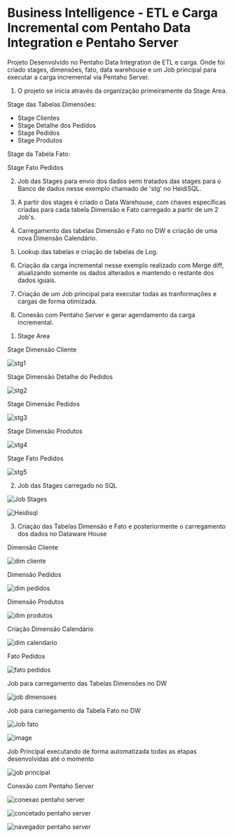 # Business Intelligence - ETL e Carga Incremental com Pentaho Data Integration e Pentaho Server

Projeto Desenvolvido no Pentaho Data Integration de ETL e carga. Onde foi criado stages, dimensões, fato, data warehouse e um Job principal para executar a carga incremental via Pentaho Server.

1) O projeto se inicia através da organização primeiramente da Stage Area.

Stage das Tabelas Dimensões:

- Stage Clientes
- Stage Detalhe dos Pedidos
- Stage Pedidos
- Stage Produtos

Stage da Tabela Fato:

Stage Fato Pedidos

2) Job das Stages para envio dos dados semi tratados das stages para o Banco de dados nesse exemplo chamado de 'stg' no HeidiSQL.

3) A partir dos stages é criado o Data Warehouse, com chaves específicas criadas para cada tabela Dimensão e Fato carregado a partir de um 2 Job's. 

4) Carregamento das tabelas Dimensão e Fato no DW e criação de uma nova Dimensão Calendário. 

5) Lookup das tabelas e criação de tabelas de Log.

6) Criação da carga incremental nesse exemplo realizado com Merge diff, atualizando somente os dados alterados e mantendo o restante dos dados iguais. 

7) Criação de um Job principal para executar todas as tranformações e cargas de forma otimizada.

8) Conexão com Pentaho Server e gerar agendamento da carga incremental. 




1. Stage Area


Stage Dimensão Cliente

![stg1](https://user-images.githubusercontent.com/109915092/213242116-ac9ae94e-08bf-4786-978a-6b39a6a7abf0.png)

Stage Dimensão Detalhe do Pedidos

![stg2](https://user-images.githubusercontent.com/109915092/213245972-b1ae474b-5792-4adf-9bba-8b6292ee500f.png)

Stage Dimensão Pedidos

![stg3](https://user-images.githubusercontent.com/109915092/213252561-7948b9af-25e6-499d-b374-637a1cff7f58.png)


Stage Dimensão Produtos

![stg4](https://user-images.githubusercontent.com/109915092/213253037-ce48dc17-337a-4d74-b550-7e99555693c8.png)

Stage Fato Pedidos

![stg5](https://user-images.githubusercontent.com/109915092/213253417-cd081ac5-5b1e-4240-97d2-f322d5d959d5.png)


2. Job das Stages carregado no SQL

![Job Stages](https://user-images.githubusercontent.com/109915092/213254997-ab174490-d786-4a31-8800-b31423129c8f.png)

![Heidisql](https://user-images.githubusercontent.com/109915092/213309438-59d960a6-65a0-4595-9031-9a6e57330bab.png)


3. Criação das Tabelas Dimensão e Fato e posteriormente o carregamento dos dados no Dataware House 

Dimensão Cliente

![dim cliente](https://user-images.githubusercontent.com/109915092/213872209-b607883e-64b4-400a-985a-a918ba4358c0.png)

Dimensão Pedidos

![dim pedidos](https://user-images.githubusercontent.com/109915092/213872309-03cb566a-7bc3-4f11-acf7-072373381e23.png)

Dimensão Produtos

![dim produtos](https://user-images.githubusercontent.com/109915092/213872402-bf760b56-ff63-4a8a-99cd-258a83b5b69c.png)

Criação Dimensão Calendário 

![dim calendario](https://user-images.githubusercontent.com/109915092/213872572-d8685868-96ed-4946-a9e4-617e68e4be46.png)

Fato Pedidos

![fato pedidos](https://user-images.githubusercontent.com/109915092/213872678-c3f44a9f-a911-4ebe-852d-76be01071203.png)

Job para carregamento das Tabelas Dimensões no DW

![job dimensoes](https://user-images.githubusercontent.com/109915092/213872917-d7b37699-653f-47bd-8f91-a1cf8b70f577.png)

Job para carregamento da Tabela Fato no DW

![Job fato](https://user-images.githubusercontent.com/109915092/213873062-3d2e0bac-3734-466d-a056-ff99a904bc64.png)

![image](https://user-images.githubusercontent.com/109915092/213873157-94caed47-76ad-4e98-981e-e08aff3c628a.png)

Job Principal executando de forma automatizada todas as etapas desenvolvidas até o momento

![job principal](https://user-images.githubusercontent.com/109915092/213875384-562c4138-4d6f-4439-81ba-57eaf1a3c34f.png)


Conexão com Pentaho Server

![conexao pentaho server](https://user-images.githubusercontent.com/109915092/213875552-ff36ad53-79f6-4e9d-970c-6f3101a09013.png)

![concetado pentaho server](https://user-images.githubusercontent.com/109915092/213875619-231a6c49-7dae-48c7-804d-68725f47cf11.png)

![navegador pentaho server](https://user-images.githubusercontent.com/109915092/213875686-4e66e05f-950d-4650-a14b-f52b3a3fda63.png)


